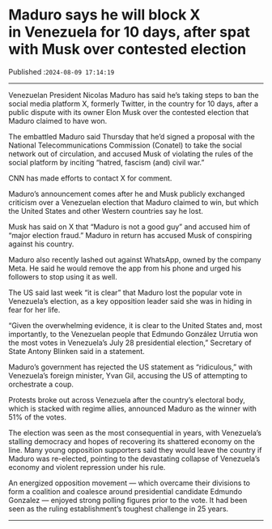 # Maduro says he will block X in Venezuela for 10 days, after spat with Musk over contested election

Published :`2024-08-09 17:14:19`

---

Venezuelan President Nicolas Maduro has said he’s taking steps to ban the social media platform X, formerly Twitter, in the country for 10 days, after a public dispute with its owner Elon Musk over the contested election that Maduro claimed to have won.

The embattled Maduro said Thursday that he’d signed a proposal with the National Telecommunications Commission (Conatel) to take the social network out of circulation, and accused Musk of violating the rules of the social platform by inciting “hatred, fascism (and) civil war.”

CNN has made efforts to contact X for comment.

Maduro’s announcement comes after he and Musk publicly exchanged criticism over a Venezuelan election that Maduro claimed to win, but which the United States and other Western countries say he lost.

Musk has said on X that “Maduro is not a good guy” and accused him of “major election fraud.” Maduro in return has accused Musk of conspiring against his country.

Maduro also recently lashed out against WhatsApp, owned by the company Meta. He said he would remove the app from his phone and urged his followers to stop using it as well.

The US said last week “it is clear” that Maduro lost the popular vote in Venezuela’s election, as a key opposition leader said she was in hiding in fear for her life.

“Given the overwhelming evidence, it is clear to the United States and, most importantly, to the Venezuelan people that Edmundo González Urrutia won the most votes in Venezuela’s July 28 presidential election,” Secretary of State Antony Blinken said in a statement.

Maduro’s government has rejected the US statement as “ridiculous,” with Venezuela’s foreign minister, Yvan Gil, accusing the US of attempting to orchestrate a coup.

Protests broke out across Venezuela after the country’s electoral body, which is stacked with regime allies, announced Maduro as the winner with 51% of the votes.

The election was seen as the most consequential in years, with Venezuela’s stalling democracy and hopes of recovering its shattered economy on the line. Many young opposition supporters said they would leave the country if Maduro was re-elected, pointing to the devastating collapse of Venezuela’s economy and violent repression under his rule.

An energized opposition movement — which overcame their divisions to form a coalition and coalesce around presidential candidate Edmundo Gonzalez — enjoyed strong polling figures prior to the vote. It had been seen as the ruling establishment’s toughest challenge in 25 years.

---

